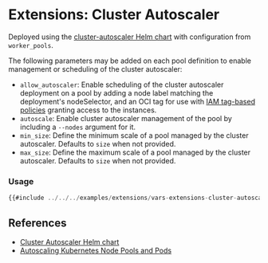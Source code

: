 # Extensions: Cluster Autoscaler

Deployed using the [cluster-autoscaler Helm chart](https://github.com/kubernetes/autoscaler/tree/master/charts/cluster-autoscaler) with configuration from `worker_pools`.

The following parameters may be added on each pool definition to enable management or scheduling of the cluster autoscaler:
* `allow_autoscaler`: Enable scheduling of the cluster autoscaler deployment on a pool by adding a node label matching the deployment's nodeSelector, and an OCI tag for use with [IAM tag-based policies](https://docs.oracle.com/en-us/iaas/Content/Tagging/Tasks/managingaccesswithtags.htm) granting access to the instances.
* `autoscale`: Enable cluster autoscaler management of the pool by including a `--nodes` argument for it.
* `min_size`: Define the minimum scale of a pool managed by the cluster autoscaler. Defaults to `size` when not provided.
* `max_size`: Define the maximum scale of a pool managed by the cluster autoscaler. Defaults to `size` when not provided.

### Usage
```javascript
{{#include ../../../examples/extensions/vars-extensions-cluster-autoscaler.auto.tfvars:4:}}
```

## References
* [Cluster Autoscaler Helm chart](https://github.com/kubernetes/autoscaler/tree/master/charts/cluster-autoscaler)
* [Autoscaling Kubernetes Node Pools and Pods](https://docs.oracle.com/en-us/iaas/Content/ContEng/Tasks/contengautoscalingclusters.htm)
